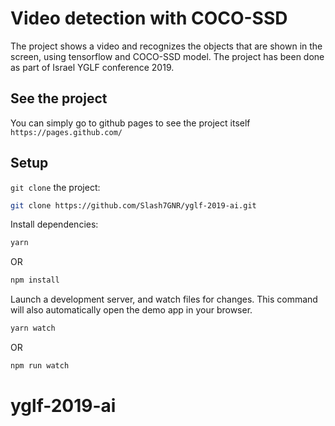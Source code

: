 # Video detection with COCO-SSD

The project shows a video and recognizes the objects that are shown in the screen, using tensorflow and COCO-SSD model.
The project has been done as part of Israel YGLF conference 2019.

## See the project
You can simply go to github pages to see the project itself
`https://pages.github.com/`

## Setup

`git clone` the project:

```sh
git clone https://github.com/Slash7GNR/yglf-2019-ai.git
```

Install dependencies:

```sh
yarn
```
OR
```sh
npm install
```

Launch a development server, and watch files for changes. This command will also automatically open
the demo app in your browser.

```sh
yarn watch
```
OR
```sh
npm run watch
```

# yglf-2019-ai
